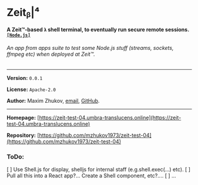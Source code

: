 # Zeitᵦ|⁴
#### A Zeit™-based `λ` shell terminal, to eventually run secure remote sessions. [`[Node.js]`](https://nodejs.org)
###### *An app from apps suite to test some Node.js stuff (streams, sockets, ffmpeg etc) when deployed at Zeit™.*

<hr>

**Version:** ```0.0.1```

**License:** ```Apache-2.0```

**Author:** Maxim Zhukov, [email](mailto:mzhukov31415dev@gmail.com), [GitHub](https://github.com/mzhukov1973).

<hr>

**Homepage:** [https://zeit-test-04.umbra-translucens.online](https://zeit-test-04.umbra-translucens.online)

**Repository:** [https://github.com/mzhukov1973/zeit-test-04](https://github.com/mzhukov1973/zeit-test-04)

### ToDo:

 [ ] Use Shell.js for display, shelljs for internal staff (e.g.shell.exec(...) etc).
 [ ] Pull all this into a React app?... Create a Shell component, etc?....
 [ ] ...


